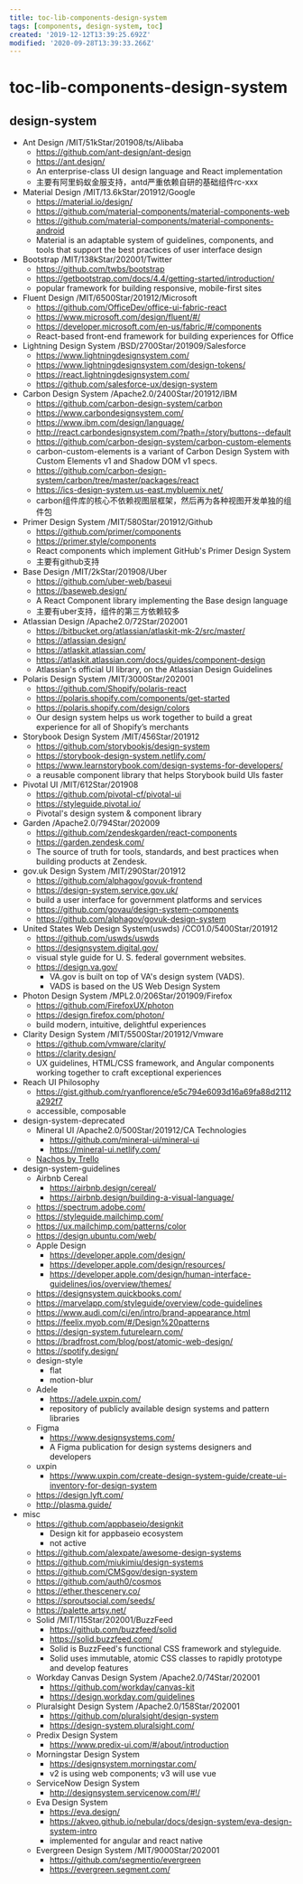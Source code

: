 ```yaml
---
title: toc-lib-components-design-system
tags: [components, design-system, toc]
created: '2019-12-12T13:39:25.692Z'
modified: '2020-09-28T13:39:33.266Z'
---
```


# toc-lib-components-design-system

## design-system

- Ant Design  /MIT/51kStar/201908/ts/Alibaba
  - https://github.com/ant-design/ant-design
  - https://ant.design/
  - An enterprise-class UI design language and React implementation
  - 主要有阿里蚂蚁金服支持，antd严重依赖自研的基础组件rc-xxx
- Material Design  /MIT/13.6kStar/201912/Google
  - https://material.io/design/
  - https://github.com/material-components/material-components-web
  - https://github.com/material-components/material-components-android
  - Material is an adaptable system of guidelines, components, and tools that support the best practices of user interface design
- Bootstrap  /MIT/138kStar/202001/Twitter
  - https://github.com/twbs/bootstrap
  - https://getbootstrap.com/docs/4.4/getting-started/introduction/
  - popular framework for building responsive, mobile-first sites
- Fluent Design  /MIT/6500Star/201912/Microsoft
  - https://github.com/OfficeDev/office-ui-fabric-react
  - https://www.microsoft.com/design/fluent/#/
  - https://developer.microsoft.com/en-us/fabric/#/components
  - React-based front-end framework for building experiences for Office
- Lightning Design System  /BSD/2700Star/201909/Salesforce
  - https://www.lightningdesignsystem.com/
  - https://www.lightningdesignsystem.com/design-tokens/
  - https://react.lightningdesignsystem.com/
  - https://github.com/salesforce-ux/design-system
- Carbon Design System  /Apache2.0/2400Star/201912/IBM
  - https://github.com/carbon-design-system/carbon
  - https://www.carbondesignsystem.com/
  - https://www.ibm.com/design/language/
  - http://react.carbondesignsystem.com/?path=/story/buttons--default
  - https://github.com/carbon-design-system/carbon-custom-elements
  - carbon-custom-elements is a variant of Carbon Design System with Custom Elements v1 and Shadow DOM v1 specs.
  - https://github.com/carbon-design-system/carbon/tree/master/packages/react
  - https://ics-design-system.us-east.mybluemix.net/ 
  - carbon组件库的核心不依赖视图层框架，然后再为各种视图开发单独的组件包
- Primer Design System  /MIT/580Star/201912/Github
  - https://github.com/primer/components
  - https://primer.style/components
  - React components which implement GitHub's Primer Design System    
  - 主要有github支持
- Base Design  /MIT/2kStar/201908/Uber
  - https://github.com/uber-web/baseui
  - https://baseweb.design/
  - A React Component library implementing the Base design language
  - 主要有uber支持，组件的第三方依赖较多
- Atlassian Design   /Apache2.0/72Star/202001
  - https://bitbucket.org/atlassian/atlaskit-mk-2/src/master/
  - https://atlassian.design/
  - https://atlaskit.atlassian.com/
  - https://atlaskit.atlassian.com/docs/guides/component-design
  - Atlassian's official UI library, on the Atlassian Design Guidelines
- Polaris Design System  /MIT/3000Star/202001
  - https://github.com/Shopify/polaris-react
  - https://polaris.shopify.com/components/get-started
  - https://polaris.shopify.com/design/colors
  - Our design system helps us work together to build a great experience for all of Shopify’s merchants
- Storybook Design System  /MIT/456Star/201912
  - https://github.com/storybookjs/design-system
  - https://storybook-design-system.netlify.com/
  - https://www.learnstorybook.com/design-systems-for-developers/
  - a reusable component library that helps Storybook build UIs faster
- Pivotal UI   /MIT/612Star/201908
  - https://github.com/pivotal-cf/pivotal-ui
  - https://styleguide.pivotal.io/
  - Pivotal's design system & component library
- Garden /Apache2.0/794Star/202009
  - https://github.com/zendeskgarden/react-components
  - https://garden.zendesk.com/
  - The source of truth for tools, standards, and best practices when building products at Zendesk.
- gov.uk Design System  /MIT/290Star/201912
  - https://github.com/alphagov/govuk-frontend
  - https://design-system.service.gov.uk/
  - build a user interface for government platforms and services    
  - https://github.com/govau/design-system-components
  - https://github.com/alphagov/govuk-design-system
- United States Web Design System(uswds)  /CC01.0/5400Star/201912
  - https://github.com/uswds/uswds
  - https://designsystem.digital.gov/
  - visual style guide for U. S. federal government websites.
  - https://design.va.gov/
      - VA.gov is built on top of VA's design system (VADS). 
      - VADS is based on the US Web Design System
- Photon Design System  /MPL2.0/206Star/201909/Firefox
  - https://github.com/FirefoxUX/photon
  - https://design.firefox.com/photon/
  - build modern, intuitive, delightful experiences
- Clarity Design System  /MIT/5500Star/201912/Vmware
  - https://github.com/vmware/clarity/
  - https://clarity.design/
  - UX guidelines, HTML/CSS framework, and Angular components working together to craft exceptional experiences
- Reach UI Philosophy
  - https://gist.github.com/ryanflorence/e5c794e6093d16a69fa88d2112a292f7
  - accessible, composable
- design-system-deprecated
  - Mineral UI  /Apache2.0/500Star/201912/CA Technologies
      - https://github.com/mineral-ui/mineral-ui
      - https://mineral-ui.netlify.com/
  - [Nachos by Trello](https://design.trello.com/)
- design-system-guidelines
  - Airbnb Cereal
      - https://airbnb.design/cereal/
      - https://airbnb.design/building-a-visual-language/
  - https://spectrum.adobe.com/
  - https://styleguide.mailchimp.com/
  - https://ux.mailchimp.com/patterns/color
  - https://design.ubuntu.com/web/
  - Apple Design
      - https://developer.apple.com/design/
      - https://developer.apple.com/design/resources/
      - https://developer.apple.com/design/human-interface-guidelines/ios/overview/themes/
  - https://designsystem.quickbooks.com/
  - https://marvelapp.com/styleguide/overview/code-guidelines
  - https://www.audi.com/ci/en/intro/brand-appearance.html
  - https://feelix.myob.com/#/Design%20patterns
  - https://design-system.futurelearn.com/
  - https://bradfrost.com/blog/post/atomic-web-design/
  - https://spotify.design/
  - design-style
      - flat
      - motion-blur
  - Adele
      - https://adele.uxpin.com/
      - repository of publicly available design systems and pattern libraries
  - Figma
      - https://www.designsystems.com/
      - A Figma publication for design systems designers and developers
  - uxpin
      - https://www.uxpin.com/create-design-system-guide/create-ui-inventory-for-design-system
  - https://design.lyft.com/
  - http://plasma.guide/
- misc
  - https://github.com/appbaseio/designkit
    - Design kit for appbaseio ecosystem
    - not active
  - https://github.com/alexpate/awesome-design-systems
  - https://github.com/miukimiu/design-systems
  - https://github.com/CMSgov/design-system
  - https://github.com/auth0/cosmos
  - https://ether.thescenery.co/
  - https://sproutsocial.com/seeds/
  - https://palette.artsy.net/
  - Solid  /MIT/115Star/202001/BuzzFeed
      - https://github.com/buzzfeed/solid
      - https://solid.buzzfeed.com/
      - Solid is BuzzFeed's functional CSS framework and styleguide.
      - Solid uses immutable, atomic CSS classes to rapidly prototype and develop features
  - Workday Canvas Design System  /Apache2.0/74Star/202001
      - https://github.com/workday/canvas-kit
      - https://design.workday.com/guidelines
  - Pluralsight Design System  /Apache2.0/158Star/202001
      - https://github.com/pluralsight/design-system
      - https://design-system.pluralsight.com/
  - Predix Design System
      - https://www.predix-ui.com/#/about/introduction
  - Morningstar Design System
      - https://designsystem.morningstar.com/
      - v2 is using web components; v3 will use vue
  - ServiceNow Design System
      - http://designsystem.servicenow.com/#!/
  - Eva Design System
      - https://eva.design/
      - https://akveo.github.io/nebular/docs/design-system/eva-design-system-intro
      - implemented for angular and react native
  - Evergreen Design System  /MIT/9000Star/202001
      - https://github.com/segmentio/evergreen
      - https://evergreen.segment.com/
